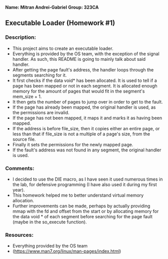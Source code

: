 **Name: Mitran Andrei-Gabriel**
**Group: 323CA**

## Executable Loader (Homework #1)

### Description:

* This project aims to create an executable loader.
* Everything is provided by the OS team, with the exception of the signal
handler. As such, this README is going to mainly talk about said handler.
* After getting the page fault's address, the handler loops through the
segments searching for it.
* It first checks if the data void* has been allocated. It is used to tell if
a page has been mapped or not in each segment. It is allocated enough memory
for the amount of pages that would fit in the segment's mem_size + 1.
* It then gets the number of pages to jump over in order to get to the fault.
* If the page has already been mapped, the original handler is used,
as the permissions are invalid.
* If the page has not been mapped, it maps it and marks it as having been
mapped.
* If the address is before file_size, then it copies either an entire page,
or less than that if file_size is not a multiple of a page's size, from the
source file.
* Finally it sets the permissions for the newly mapped page.
* If the fault's address was not found in any segment, the original
handler is used.

### Comments:
* I decided to use the DIE macro, as I have seen it used numerous times in the
lab, for defensive programming (I have also used it during my first year).
* This homework helped me to better understand virtual memory allocation.
* Further improvements can be made, perhaps by actually providing mmap with
the fd and offset from the start or by allocating memory for the data void *
of each segment before searching for the page fault (maybe in the so_execute
function).

### Resources:
* Everything provided by the OS team
* (https://www.man7.org/linux/man-pages/index.html)

